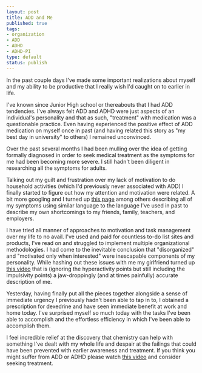 ```yaml
---
layout: post
title: ADD and Me
published: true
tags:
- organization
- ADD
- ADHD
- ADHD-PI
type: default
status: publish
---
```

In the past couple days I've made some important realizations about myself and my ability to be productive that I really wish I'd caught on to earlier in life.

I've known since Junior High school or thereabouts that I had ADD tendencies. I've always felt ADD and ADHD were just aspects of an individual's personality and that as such, "treatment" with medication was a questionable practice. Even having experienced the positive effect of ADD medication on myself once in past (and having related this story as "my best day in university" to others) I remained unconvinced.

Over the past several months I had been mulling over the idea of getting formally diagnosed in order to seek medical treatment as the symptoms for me had been becoming more severe. I still hadn't been diligent in researching all the symptoms for adults.

Talking out my guilt and frustration over my lack of motivation to do household activities (which I'd previously never associated with ADD) I finally started to figure out how my attention and motivation were related. A bit more googling and I turned up [this page](http://www.helpguide.org/mental/adhd_add_adult_symptoms.htm) among others describing all of my symptoms using similar language to the language I've used in past to describe my own shortcomings to my friends, family, teachers, and employers.

I have tried all manner of approaches to motivation and task management over my life to no avail. I've used and paid for countless to-do list sites and products, I've read on and struggled to implement multiple organizational methodologies. I had come to the inevitable conclusion that "disorganized" and "motivated only when interested" were inescapable components of my personality. While hashing out these issues with me my girlfriend turned up [this video](https://www.youtube.com/watch?v=LyDliT0GZpE) that is (ignoring the hyperactivity points but still including the impulsivity points) a jaw-droppingly (and at times painfully) accurate description of me.

Yesterday, having finally put all the pieces together alongside a sense of immediate urgency I previously hadn't been able to tap in to, I obtained a prescription for dexedrine and have seen immediate benefit at work and home today. I've surprised myself so much today with the tasks I've been able to accomplish and the effortless efficiency in which I've been able to accomplish them.

I feel incredible relief at the discovery that chemistry can help with something I've dealt with my whole life and despair at the failings that could have been prevented with earlier awareness and treatment. If you think you might suffer from ADD or ADHD please watch [this video](https://www.youtube.com/watch?v=LyDliT0GZpE) and consider seeking treatment.